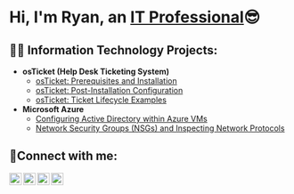 ### <h1>Hi, I'm Ryan, an <a href="https://linkedin.com/in/Ryan-Ventura37">IT Professional</a>😎</h1>


<h2>👨‍💻 Information Technology Projects:</h2>

- <b>osTicket (Help Desk Ticketing System)</b>
  - [osTicket: Prerequisites and Installation](https://github.com/Ryanv3710/osticket-prereqs)
  - [osTicket: Post-Installation Configuration](https://github.com/Ryanv3710/post-install-config)
  - [osTicket: Ticket Lifecycle Examples](https://github.com/Ryanv3710/ticket-lifecycle)
- <b>Microsoft Azure</b>
  - [Configuring Active Directory within Azure VMs](https://github.com/Ryanv3710/configure-ad)
  - [Network Security Groups (NSGs) and Inspecting Network Protocols](https://github.com/Ryanv3710/azure-network-protocols)

<h2>🤳Connect with me:</h2>

[<img align="left" alt="Ryan | Twitter" width="22px" src="https://cdn.jsdelivr.net/npm/simple-icons@v3/icons/twitter.svg" />][twitter]
[<img align="left" alt="Ryan | LinkedIn" width="22px" src="https://cdn.jsdelivr.net/npm/simple-icons@v3/icons/linkedin.svg" />][linkedin]
[<img align="left" alt="Ryan | Instagram" width="22px" src="https://cdn.jsdelivr.net/npm/simple-icons@v3/icons/instagram.svg" />][instagram]
[<img align="left" alt="Ryan | YouTube" width="22px" src="https://cdn.jsdelivr.net/npm/simple-icons@v3/icons/youtube.svg" />][youtube]

[twitter]: hhttps://twitter.com/Legendary_Ace12
[instagram]: https://www.instagram.com/legendary_ace12/
[linkedin]: https://www.linkedin.com/in/ryan-ventura37/
[youtube]: https://www.youtube.com/@thecomeup37
